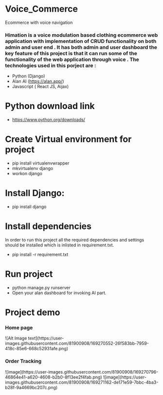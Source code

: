 # Voice_Commerce
Ecommerce with voice navigation
<h3> Himation is a  voice modulation based clothing ecommerce web application with implementation of CRUD functionality on both admin and user end . It has both admin and user dashboard 
the key feature of this project is that it can run some of the functionality of the web application through voice . The technologies used in this porject are :</H3>

* Python (Django) 
* Alan AI (https://alan.app/)
* Javascript ( React JS,  Aijax)


# Python download link 
* https://www.python.org/downloads/

# Create Virtual environment for project
* pip install virtualenvwrapper
* mkvirtualenv django
* workon django

# Install Django:
* pip install django

# Install dependencies 
In order to run this project all the required dependencies and settings should be installed which is inlisted in requirement.txt.
* pip install -r requirement.txt

# Run project 
* python manage.py runserver
* Open your alan dashboard for invoking AI part.
# Project demo

<h3>Home page </h3>
![Alt Image text](https://user-images.githubusercontent.com/81900908/169270552-26f583bb-7959-418c-85e6-668c52931afe.png)

<h3>Order Tracking </h3>
![image](https://user-images.githubusercontent.com/81900908/169270796-46864e41-a620-4608-b2b0-8f13ee2f4fab.png)
![image](https://user-images.githubusercontent.com/81900908/169271162-de171e59-7bbc-4ba3-b28f-9a4669bc207c.png)


